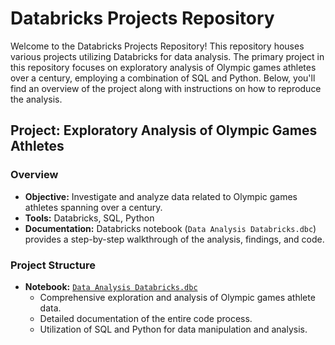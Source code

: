 # Databricks Projects Repository

Welcome to the Databricks Projects Repository! This repository houses various projects utilizing Databricks for data analysis. The primary project in this repository focuses on exploratory analysis of Olympic games athletes over a century, employing a combination of SQL and Python. Below, you'll find an overview of the project along with instructions on how to reproduce the analysis.

## Project: Exploratory Analysis of Olympic Games Athletes

### Overview

- **Objective:** Investigate and analyze data related to Olympic games athletes spanning over a century.
- **Tools:** Databricks, SQL, Python
- **Documentation:** Databricks notebook (`Data Analysis Databricks.dbc`) provides a step-by-step walkthrough of the analysis, findings, and code.

### Project Structure

- **Notebook:** [`Data Analysis Databricks.dbc`](.DataAnalyst_OlympicGamesData/Data_Analysis_Databricks.dbc)
  - Comprehensive exploration and analysis of Olympic games athlete data.
  - Detailed documentation of the entire code process.
  - Utilization of SQL and Python for data manipulation and analysis.
